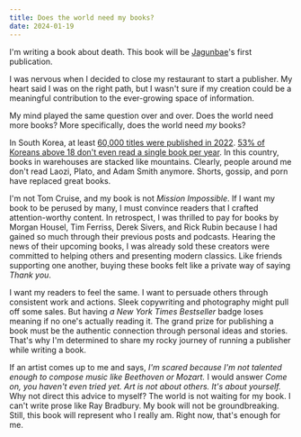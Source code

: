 ```yaml
---
title: Does the world need my books?
date: 2024-01-19
---
```


I'm writing a book about death. This book will be [Jagunbae](https://micro.kangminsuk.com/jagunbae/)'s first publication.

I was nervous when I decided to close my restaurant to start a publisher. My heart said I was on the right path, but I wasn't sure if my creation could be a meaningful contribution to the ever-growing space of information.

My mind played the same question over and over. Does the world need more books? More specifically, does the world need *my* books?

In South Korea, at least [60,000 titles were published in 2022](https://www.eroun.net/news/articleView.html?idxno=34927). [53% of Koreans above 18 don't even read a single book per year](https://www.mk.co.kr/news/society/10482768). In this country, books in warehouses are stacked like mountains. Clearly, people around me don't read Laozi, Plato, and Adam Smith anymore. Shorts, gossip, and porn have replaced great books.

I'm not Tom Cruise, and my book is not *Mission Impossible*. If I want my book to be perused by many, I must convince readers that I crafted attention-worthy content. In retrospect, I was thrilled to pay for books by Morgan Housel, Tim Ferriss, Derek Sivers, and Rick Rubin because I had gained so much through their previous posts and podcasts. Hearing the news of their upcoming books, I was already sold these creators were committed to helping others and presenting modern classics. Like friends supporting one another, buying these books felt like a private way of saying *Thank you*.

I want my readers to feel the same. I want to persuade others through consistent work and actions. Sleek copywriting and photography might pull off some sales. But having *a New York Times Bestseller* badge loses meaning if no one's actually reading it. The grand prize for publishing a book must be the authentic connection through personal ideas and stories. That's why I'm determined to share my rocky journey of running a publisher while writing a book. 

If an artist comes up to me and says, *I'm scared because I'm not talented enough to compose music like Beethoven or Mozart.* I would answer *Come on, you haven't even tried yet. Art is not about others. It's about yourself.* Why not direct this advice to myself? The world is not waiting for my book. I can't write prose like Ray Bradbury. My book will not be groundbreaking. Still, this book will represent who I really am. Right now, that's enough for me.
